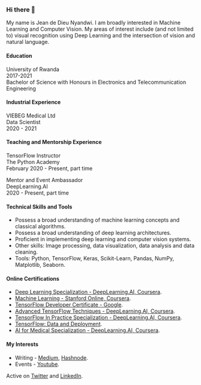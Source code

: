 ### Hi there 👋

My name is Jean de Dieu Nyandwi. I am broadly interested in Machine Learning and Computer Vision. My areas of interest include (and not limited to) visual recognition using Deep Learning and the intersection of vision and natural language. 

<!-- 
##Hide

* I actively write about Machine Learning at my [blog](https://jeande.tech) and [Medium](https://jeande.medium.com).
* I facilitate learners taking DeepLearning.AI specializations as a mentor
* I host PIE & AI Kigali meetups in partnership with [DeepLearning.AI](https://deeplearning.ai) - Recordings are available [here](https://www.youtube.com/channel/UCSPFIgLyc2t-pNim-CdyBNQ/videos).
* I write about machine learning ideas on [Twitter](https://twitter.com/Jeande_d) and [LinkedIn](https://www.linkedin.com/in/nyandwi/). 
* I am currently working on educational content!

 -->
 
#### Education

University of Rwanda \
2017-2021 \
Bachelor of Science with Honours in Electronics and Telecommunication Engineering

#### Industrial Experience

VIEBEG Medical Ltd \
Data Scientist \
2020 - 2021 

#### Teaching and Mentorship Experience

TensorFlow Instructor \
The Python Academy \
February 2020 - Present, part time

Mentor and Event Ambassador \
DeepLearning.AI \
2020 - Present, part time


#### Technical Skills and Tools

* Possess a broad understanding of machine learning concepts and classical algorithms.
* Possess a broad understanding of deep learning architectures.
* Proficient in implementing deep learning and computer vision systems.
* Other skills: Image processing, data visualization, data analysis and data cleaning.
* Tools: Python, TensorFlow, Keras, Scikit-Learn, Pandas, NumPy, Matplotlib, Seaborn.


#### Online Certifications

* [Deep Learning Specialization - DeepLearning.AI, Coursera](https://github.com/Nyandwi/nyandwi/blob/main/professional%20certificates/Jean%20-%20Deep%20Learning%20Specialization.pdf).
* [Machine Learning - Stanford Online, Coursera](https://github.com/Nyandwi/nyandwi/blob/main/professional%20certificates/Jean%20-%20Machine%20Learning%20Stanford.pdf).
* [TensorFlow Developer Certificate - Google](https://github.com/Nyandwi/nyandwi/blob/main/professional%20certificates/Jean%20-%20TensorFlow%20Developer%20Certificate.pdf).
* [Advanced TensorFlow Techniques - DeepLearning.AI, Coursera](https://github.com/Nyandwi/nyandwi/blob/main/professional%20certificates/Jean%20-%20TensorFlow%20Advanced.pdf).
* [TensorFlow In Practice Specialization - DeepLearning.AI, Coursera](https://github.com/Nyandwi/nyandwi/blob/main/professional%20certificates/Jean%20-%20DeepLearning.AI%20TensorFlow.pdf).
* [TensorFlow: Data and Deployment](https://github.com/Nyandwi/nyandwi/blob/main/professional%20certificates/Jean%20-%20TF%20Specialization%20Certificate.pdf).
* [AI for Medical Specialization - DeepLearning.AI, Coursera](https://github.com/Nyandwi/nyandwi/blob/main/professional%20certificates/Jean%20-%20AI%20for%20Medicine%20Specialization.pdf).

#### My Interests

* Writing - [Medium](https://jeande.medium.com), [Hashnode](https://jeande.tech).
* Events - [Youtube](https://www.youtube.com/channel/UCSPFIgLyc2t-pNim-CdyBNQ/videos).

Active on [Twitter](https://twitter.com/Jeande_d) and [LinkedIn](https://www.linkedin.com/in/nyandwi/). 
